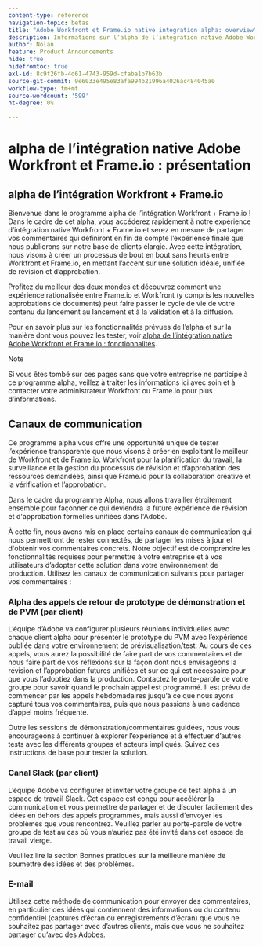 ```yaml
---
content-type: reference
navigation-topic: betas
title: "Adobe Workfront et Frame.io native integration alpha: overview"
description: Informations sur l’alpha de l’intégration native Adobe Workfront et Frame.io
author: Nolan
feature: Product Announcements
hide: true
hidefromtoc: true
exl-id: 8c9f26fb-4d61-4743-959d-cfaba1b7b63b
source-git-commit: 9e6033e495e83afa994b21996a4026ac484045a0
workflow-type: tm+mt
source-wordcount: '599'
ht-degree: 0%

---
```


# alpha de l’intégration native Adobe Workfront et Frame.io : présentation

## alpha de l’intégration Workfront + Frame.io

Bienvenue dans le programme alpha de l’intégration Workfront + Frame.io ! Dans le cadre de cet alpha, vous accéderez rapidement à notre expérience d’intégration native Workfront + Frame.io et serez en mesure de partager vos commentaires qui définiront en fin de compte l’expérience finale que nous publierons sur notre base de clients élargie. Avec cette intégration, nous visons à créer un processus de bout en bout sans heurts entre Workfront et Frame.io, en mettant l’accent sur une solution idéale, unifiée de révision et d’approbation.

Profitez du meilleur des deux mondes et découvrez comment une expérience rationalisée entre Frame.io et Workfront (y compris les nouvelles approbations de documents) peut faire passer le cycle de vie de votre contenu du lancement au lancement et à la validation et à la diffusion.


Pour en savoir plus sur les fonctionnalités prévues de l’alpha et sur la manière dont vous pouvez les tester, voir [alpha de l’intégration native Adobe Workfront et Frame.io : fonctionnalités](/help/quicksilver/product-announcements/betas/frame-io-wf-integration-alpha/frame-io-wf-integration-alpha-features.md).

>[!NOTE]
>
>Si vous êtes tombé sur ces pages sans que votre entreprise ne participe à ce programme alpha, veillez à traiter les informations ici avec soin et à contacter votre administrateur Workfront ou Frame.io pour plus d’informations.

## Canaux de communication

Ce programme alpha vous offre une opportunité unique de tester l’expérience transparente que nous visons à créer en exploitant le meilleur de Workfront et de Frame.io. Workfront pour la planification du travail, la surveillance et la gestion du processus de révision et d’approbation des ressources demandées, ainsi que Frame.io pour la collaboration créative et la vérification et l’approbation.

Dans le cadre du programme Alpha, nous allons travailler étroitement ensemble pour façonner ce qui deviendra la future expérience de révision et d&#39;approbation formelles unifiées dans l&#39;Adobe.

À cette fin, nous avons mis en place certains canaux de communication qui nous permettront de rester connectés, de partager les mises à jour et d&#39;obtenir vos commentaires concrets. Notre objectif est de comprendre les fonctionnalités requises pour permettre à votre entreprise et à vos utilisateurs d’adopter cette solution dans votre environnement de production. Utilisez les canaux de communication suivants pour partager vos commentaires :

### Alpha des appels de retour de prototype de démonstration et de PVM (par client)

L’équipe d’Adobe va configurer plusieurs réunions individuelles avec chaque client alpha pour présenter le prototype du PVM avec l’expérience publiée dans votre environnement de prévisualisation/test. Au cours de ces appels, vous aurez la possibilité de faire part de vos commentaires et de nous faire part de vos réflexions sur la façon dont nous envisageons la révision et l’approbation futures unifiées et sur ce qui est nécessaire pour que vous l’adoptiez dans la production. Contactez le porte-parole de votre groupe pour savoir quand le prochain appel est programmé. Il est prévu de commencer par les appels hebdomadaires jusqu’à ce que nous ayons capturé tous vos commentaires, puis que nous passions à une cadence d’appel moins fréquente.

Outre les sessions de démonstration/commentaires guidées, nous vous encourageons à continuer à explorer l’expérience et à effectuer d’autres tests avec les différents groupes et acteurs impliqués. Suivez ces instructions de base pour tester la solution.

### Canal Slack (par client)

L’équipe Adobe va configurer et inviter votre groupe de test alpha à un espace de travail Slack. Cet espace est conçu pour accélérer la communication et vous permettre de partager et de discuter facilement des idées en dehors des appels programmés, mais aussi d’envoyer les problèmes que vous rencontrez. Veuillez parler au porte-parole de votre groupe de test au cas où vous n’auriez pas été invité dans cet espace de travail vierge.

Veuillez lire la section Bonnes pratiques sur la meilleure manière de soumettre des idées et des problèmes.

### E-mail

Utilisez cette méthode de communication pour envoyer des commentaires, en particulier des idées qui contiennent des informations ou du contenu confidentiel (captures d’écran ou enregistrements d’écran) que vous ne souhaitez pas partager avec d’autres clients, mais que vous ne souhaitez partager qu’avec des Adobes.


<!--
## Send feedback 

We value your input and believe that your perspective is crucial in helping us create the best experience possible. Because we're specifically looking at understanding what capabilities would be required to have you adopt the solution in Production, please   

Mention it during our regular demo/feedback calls 

Share it on our alpha program slack channel  

Or send it via e-mail to ossmann@adobe.com 

### How to best submit ideas 

Please try to give as much context as possible by describing 

The goal you want to achieve (aka "Job-to-be-done") 

the problem that keeps you from achieving this goal 

how a potential solution could look like 

Don't forget to include screenshots or screen recordings as well as examples to best describe your idea.  

## How to best submit issues / bugs 

In case you discover any issues or bugs please share them via our Slack channel so it's easier for the team to ask questions and have them resolved as soon as possible. 

Please try to give as much context as possible by answering the following questions: 

What did you expect to happen? 

What really happened? 

Steps to reproduce the issue?  

Please attach a screenshot if possible -->

